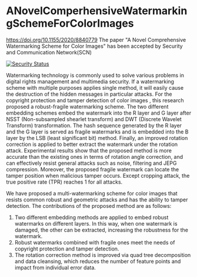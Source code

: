 # ANovelComperhensiveWatermarkingSchemeForColorImages
https://doi.org/10.1155/2020/8840779
The paper "A Novel Comprehensive Watermarking Scheme for Color Images" has been accepted by Security and Communication Network(SCN)



[![Security Status](https://s.murphysec.com/badge/xiongxiong1996/ANovelComperhensiveWatermarkingSchemeForColorImages.svg)](https://www.murphysec.com/p/xiongxiong1996/ANovelComperhensiveWatermarkingSchemeForColorImages)




Watermarking technology is commonly used to solve various problems in digital rights management and multimedia security. If a watermarking scheme with multiple purposes  applies single method, it will easily cause the destruction of the hidden messages in particular attacks. For the copyright protection and tamper detection of color images , this research proposed a robust-fragile watermarking scheme. The two different embedding schemes  embed the watermark into the R layer and G layer after NSST (Non-subsampled shearlet transform) and DWT (Discrete Wavelet Transform) transformation. The hash sequence generated by the R layer and the G layer is served as fragile watermarks and is embedded into the B layer by the LSB (least significant bit) method. Finally, an improved rotation correction is applied to better extract the watermark under the rotation attack. Experimental results show that the proposed method is more accurate than the existing ones in terms of rotation angle correction, and can effectively resist general attacks such as noise, filtering and JEPG compression. Moreover, the proposed fragile watermark can locate the tamper position when malicious tamper occurs. Except cropping attack, the true positive rate (TPR) reaches 1 for all attacks.

We have proposed a multi-watermarking scheme for color images that resists common robust and geometric attacks and has the ability to tamper detection. The contributions of the proposed method are as follows:
1.	Two different embedding methods are applied to embed robust watermarks on different layers. In this way, when one watermark is damaged, the other can be extracted, increasing the robustness for the watermark.
2.	Robust watermarks combined with fragile ones meet the needs of copyright protection and tamper detection.
3.	The rotation correction method is improved via quad tree decomposition and data cleansing, which reduces the number of feature points and impact from individual error data.

